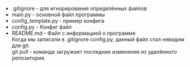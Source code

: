 * .gitignore - для игнорирования определённых файлов
* main.py - основной файл программы
* config_template.py - пример конфига
* config.py - Конфиг файл
* README.md - Файл с информацией о программе <br>
Когда мы записали в .gitignore config.py, данный файл стал невидим для git. <br>
git pull - команда загружает последние изменения из удалённого репозитория.
